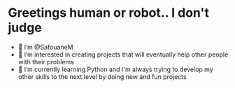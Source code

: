# Greetings human or robot.. I don't judge
- 👋 I’m @SafouaneM
- 👀 I’m interested in creating projects that will eventually help other people with their problems
- 🌱 I’m currently learning Python and I'm always trying to develop my other skills to the next level by doing new and fun projects

<!---
SafouaneM/SafouaneM is a ✨ special ✨ repository because its `README.md` (this file) appears on your GitHub profile.
You can click the Preview link to take a look at your changes.
--->
